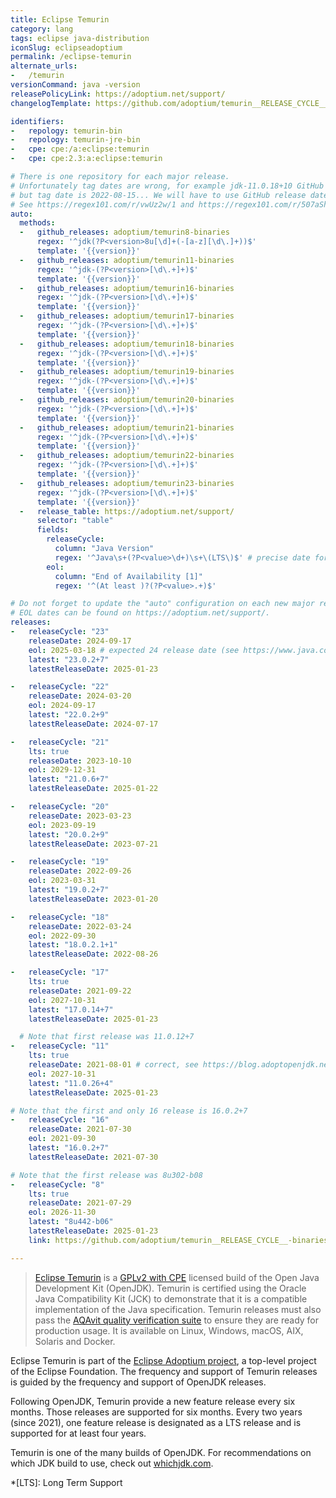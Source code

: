 ```yaml
---
title: Eclipse Temurin
category: lang
tags: eclipse java-distribution
iconSlug: eclipseadoptium
permalink: /eclipse-temurin
alternate_urls:
-   /temurin
versionCommand: java -version
releasePolicyLink: https://adoptium.net/support/
changelogTemplate: https://github.com/adoptium/temurin__RELEASE_CYCLE__-binaries/releases/tag/jdk-__LATEST__

identifiers:
-   repology: temurin-bin
-   repology: temurin-jre-bin
-   cpe: cpe:/a:eclipse:temurin
-   cpe: cpe:2.3:a:eclipse:temurin

# There is one repository for each major release.
# Unfortunately tag dates are wrong, for example jdk-11.0.18+10 GitHub release date is 2023-01-19
# but tag date is 2022-08-15... We will have to use GitHub release dates instead of tags dates.
# See https://regex101.com/r/vwUz2w/1 and https://regex101.com/r/507aSh/1.
auto:
  methods:
  -   github_releases: adoptium/temurin8-binaries
      regex: '^jdk(?P<version>8u[\d]+(-[a-z][\d\.]+))$'
      template: '{{version}}'
  -   github_releases: adoptium/temurin11-binaries
      regex: '^jdk-(?P<version>[\d\.+]+)$'
      template: '{{version}}'
  -   github_releases: adoptium/temurin16-binaries
      regex: '^jdk-(?P<version>[\d\.+]+)$'
      template: '{{version}}'
  -   github_releases: adoptium/temurin17-binaries
      regex: '^jdk-(?P<version>[\d\.+]+)$'
      template: '{{version}}'
  -   github_releases: adoptium/temurin18-binaries
      regex: '^jdk-(?P<version>[\d\.+]+)$'
      template: '{{version}}'
  -   github_releases: adoptium/temurin19-binaries
      regex: '^jdk-(?P<version>[\d\.+]+)$'
      template: '{{version}}'
  -   github_releases: adoptium/temurin20-binaries
      regex: '^jdk-(?P<version>[\d\.+]+)$'
      template: '{{version}}'
  -   github_releases: adoptium/temurin21-binaries
      regex: '^jdk-(?P<version>[\d\.+]+)$'
      template: '{{version}}'
  -   github_releases: adoptium/temurin22-binaries
      regex: '^jdk-(?P<version>[\d\.+]+)$'
      template: '{{version}}'
  -   github_releases: adoptium/temurin23-binaries
      regex: '^jdk-(?P<version>[\d\.+]+)$'
      template: '{{version}}'
  -   release_table: https://adoptium.net/support/
      selector: "table"
      fields:
        releaseCycle:
          column: "Java Version"
          regex: '^Java\s+(?P<value>\d+)\s+\(LTS\)$' # precise date for non-LTS is known
        eol:
          column: "End of Availability [1]"
          regex: '^(At least )?(?P<value>.+)$'

# Do not forget to update the "auto" configuration on each new major release.
# EOL dates can be found on https://adoptium.net/support/.
releases:
-   releaseCycle: "23"
    releaseDate: 2024-09-17
    eol: 2025-03-18 # expected 24 release date (see https://www.java.com/releases/)
    latest: "23.0.2+7"
    latestReleaseDate: 2025-01-23

-   releaseCycle: "22"
    releaseDate: 2024-03-20
    eol: 2024-09-17
    latest: "22.0.2+9"
    latestReleaseDate: 2024-07-17

-   releaseCycle: "21"
    lts: true
    releaseDate: 2023-10-10
    eol: 2029-12-31
    latest: "21.0.6+7"
    latestReleaseDate: 2025-01-22

-   releaseCycle: "20"
    releaseDate: 2023-03-23
    eol: 2023-09-19
    latest: "20.0.2+9"
    latestReleaseDate: 2023-07-21

-   releaseCycle: "19"
    releaseDate: 2022-09-26
    eol: 2023-03-31
    latest: "19.0.2+7"
    latestReleaseDate: 2023-01-20

-   releaseCycle: "18"
    releaseDate: 2022-03-24
    eol: 2022-09-30
    latest: "18.0.2.1+1"
    latestReleaseDate: 2022-08-26

-   releaseCycle: "17"
    lts: true
    releaseDate: 2021-09-22
    eol: 2027-10-31
    latest: "17.0.14+7"
    latestReleaseDate: 2025-01-23

  # Note that first release was 11.0.12+7
-   releaseCycle: "11"
    lts: true
    releaseDate: 2021-08-01 # correct, see https://blog.adoptopenjdk.net/2021/08/goodbye-adoptopenjdk-hello-adoptium/
    eol: 2027-10-31
    latest: "11.0.26+4"
    latestReleaseDate: 2025-01-23

# Note that the first and only 16 release is 16.0.2+7
-   releaseCycle: "16"
    releaseDate: 2021-07-30
    eol: 2021-09-30
    latest: "16.0.2+7"
    latestReleaseDate: 2021-07-30

# Note that the first release was 8u302-b08
-   releaseCycle: "8"
    lts: true
    releaseDate: 2021-07-29
    eol: 2026-11-30
    latest: "8u442-b06"
    latestReleaseDate: 2025-01-23
    link: https://github.com/adoptium/temurin__RELEASE_CYCLE__-binaries/releases/tag/jdk__LATEST__

---
```


> [Eclipse Temurin](https://adoptium.net/temurin/) is a [GPLv2 with CPE](https://openjdk.org/legal/gplv2+ce.html)
> licensed build of the Open Java Development Kit (OpenJDK). Temurin is certified using the Oracle
> Java Compatibility Kit (JCK) to demonstrate that it is a compatible implementation of the Java
> specification. Temurin releases must also pass the [AQAvit quality verification suite](https://adoptium.net/aqavit/)
> to ensure they are ready for production usage. It is available on Linux, Windows, macOS, AIX,
> Solaris and Docker.

Eclipse Temurin is part of the [Eclipse Adoptium project](https://adoptium.net/about/), a top-level
project of the Eclipse Foundation. The frequency and support of Temurin releases is guided by the
frequency and support of OpenJDK releases.

Following OpenJDK, Temurin provide a new feature release every six months. Those releases are
supported for six months. Every two years (since 2021), one feature release is designated as a
LTS release and is supported for at least four years.

Temurin is one of the many builds of OpenJDK. For recommendations on which JDK build to use, check
out [whichjdk.com](https://whichjdk.com/#adoptium-eclipse-temurin).

*[LTS]: Long Term Support
